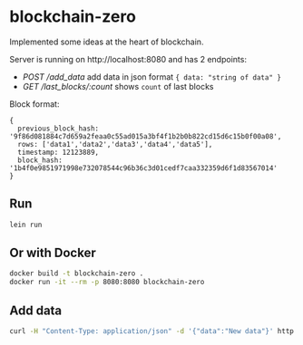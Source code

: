# blockchain-zero

Implemented some ideas at the heart of blockchain.

Server is running on http://localhost:8080 and has 2 endpoints:

* *POST /add_data* add data in json format `{ data: "string of data" }`
* *GET /last_blocks/:count* shows `count` of last blocks

Block format:

```
{
  previous_block_hash: '9f86d081884c7d659a2feaa0c55ad015a3bf4f1b2b0b822cd15d6c15b0f00a08',
  rows: ['data1','data2','data3','data4','data5'],
  timestamp: 12123889,
  block_hash: '1b4f0e9851971998e732078544c96b36c3d01cedf7caa332359d6f1d83567014'
}
```

## Run

```sh
lein run
```

## Or with Docker

```sh
docker build -t blockchain-zero .
docker run -it --rm -p 8080:8080 blockchain-zero
```

## Add data

```sh
curl -H "Content-Type: application/json" -d '{"data":"New data"}' http://localhost:8080/add_data
```
